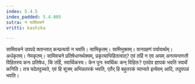 ```yaml
---
index: 5.4.5
index_padded: 5.4.005
sutra: न सामिवचने
vritti: kashika

---
```

सामिवचने उपपदे क्तान्तात् कन्प्रत्ययो न भवति। सामिकृतम्। सामिभुक्तम्। वानग्रहणं पर्यायार्थम्। अर्धकृतम्। नेमकृतम्। सामिवचने प्रतिषेधानर्थक्यम्, प्रकृत्याभिहितत्वात्? एवं तर्हि न एव अयम् अनत्यन्तगतौ विहितस्य कनः प्रतिषेधः, किं तर्हि, स्वार्थिकस्य। केन पुनः स्वर्थिकः कन् विहितः? एतदेव ज्ञापकं भवति स्वार्थे कनिति। तत्र यदेतदुच्यते, एवं हि सूत्रम् अभिन्नतरकं भवति, एतैर् हि बहुतरकं व्याप्यते इत्येवम् आदि, तदुपपन्नं भवति।